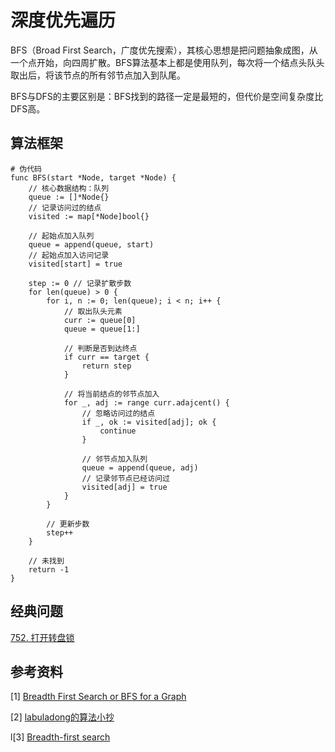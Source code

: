 # 深度优先遍历

BFS（Broad First Search，广度优先搜索），其核心思想是把问题抽象成图，从一个点开始，向四周扩散。BFS算法基本上都是使用队列，每次将一个结点头队头取出后，将该节点的所有邻节点加入到队尾。

BFS与DFS的主要区别是：BFS找到的路径一定是最短的，但代价是空间复杂度比DFS高。

## 算法框架
```
# 伪代码
func BFS(start *Node, target *Node) {
    // 核心数据结构：队列
    queue := []*Node{} 
    // 记录访问过的结点
    visited := map[*Node]bool{}

    // 起始点加入队列
    queue = append(queue, start)
    // 起始点加入访问记录
    visited[start] = true
    
    step := 0 // 记录扩散步数
    for len(queue) > 0 {
        for i, n := 0; len(queue); i < n; i++ {
            // 取出队头元素
            curr := queue[0]
            queue = queue[1:]

            // 判断是否到达终点
            if curr == target {
                return step
            }

            // 将当前结点的邻节点加入
            for _, adj := range curr.adajcent() {
                // 忽略访问过的结点
                if _, ok := visited[adj]; ok {
                    continue
                }

                // 邻节点加入队列
                queue = append(queue, adj)
                // 记录邻节点已经访问过
                visited[adj] = true
            }
        }

        // 更新步数 
        step++
    }

    // 未找到
    return -1
}
```

## 经典问题
[752. 打开转盘锁](https://leetcode.cn/problems/open-the-lock/)

## 参考资料
[1] [Breadth First Search or BFS for a Graph](https://www.geeksforgeeks.org/breadth-first-search-or-bfs-for-a-graph/)

[2] [labuladong的算法小抄](https://item.jd.com/12759911.html)

l[3] [Breadth-first search](https://en.wikipedia.org/wiki/Breadth-first_search)